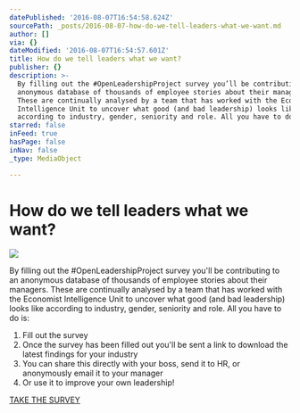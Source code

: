 ```yaml
---
datePublished: '2016-08-07T16:54:58.624Z'
sourcePath: _posts/2016-08-07-how-do-we-tell-leaders-what-we-want.md
author: []
via: {}
dateModified: '2016-08-07T16:54:57.601Z'
title: How do we tell leaders what we want?
publisher: {}
description: >-
  By filling out the #OpenLeadershipProject survey you’ll be contributing to an
  anonymous database of thousands of employee stories about their managers.
  These are continually analysed by a team that has worked with the Economist
  Intelligence Unit to uncover what good (and bad leadership) looks like
  according to industry, gender, seniority and role. All you have to do is:
starred: false
inFeed: true
hasPage: false
inNav: false
_type: MediaObject

---
```

# How do we tell leaders what we want?
![](https://the-grid-user-content.s3-us-west-2.amazonaws.com/b8518162-bb2b-4d25-a245-22ad50d09d9a.jpg)

By filling out the \#OpenLeadershipProject survey you'll be contributing to an anonymous database of thousands of employee stories about their managers. These are continually analysed by a team that has worked with the Economist Intelligence Unit to uncover what good (and bad leadership) looks like according to industry, gender, seniority and role. All you have to do is:

1. Fill out the survey
2. Once the survey has been filled out you'll be sent a link to download the latest findings for your industry
3. You can share this directly with your boss, send it to HR, or anonymously email it to your manager
4. Or use it to improve your own leadership!

[TAKE THE SURVEY][0]

[0]: http://www.surveygizmo.com/s3/2940737/The-Open-Leadership-Project "Tell your story"